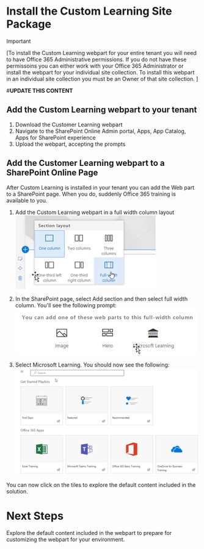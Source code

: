 # Install the Custom Learning Site Package

> [!IMPORTANT]
> [To install the Custom Learning webpart for your entire tenant you will need to have Office 365 Administrative permissions.  If you do not have these permissoins you can either work with your Office 365 Administrator or install the webpart for your individual site collection. To install this webpart in an individual site collection you must be an Owner of that site collection. ]

#**UPDATE THIS CONTENT**

## Add the Custom Learning webpart to your tenant 

1. Download the Customer Learning webpart
2. Navigate to the SharePoint Online Admin portal, Apps, App Catalog, Apps for SharePoint experience
3. Upload the webpart, accepting the prompts 

## Add the Customer Learning webpart to a SharePoint Online Page

After Custom Learning is installed in your tenant you can add the Web part to a SharePoint page. When you do, suddenly Office 365 training is available to you. 

1. Add the Custom Learning webpart in a full width column layout
![SharePoint Page Layout](media/clo365fullcolumnwidth.png)

2. In the SharePoint page, select Add section and then select full width column.  You'll see the following prompt:
![AddWebpart](media/clo365addfullwidthwebpart.png)

3. Select Microsoft Learning.  You should now see the following: 
![Custom Learning webpart](media/clo365addwebpart.png)

 You can now click on the tiles to explore the default content included in the solution.  

# Next Steps
Explore the default content included in the webpart to prepare for customizing the webpart for your environment. 